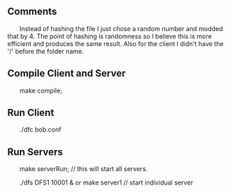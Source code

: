 ## Comments
&nbsp;&nbsp;&nbsp;&nbsp;&nbsp;&nbsp; Instead of hashing the file I just chose a random number and modded that by 4. The point of hashing is randomness so I believe this is more efficient and produces the same result. Also for the client I didn't have the '/' before the folder name.

## Compile Client and Server
&nbsp;&nbsp;&nbsp;&nbsp;&nbsp;&nbsp; make compile;

## Run Client
&nbsp;&nbsp;&nbsp;&nbsp;&nbsp;&nbsp; ./dfc bob.conf

## Run Servers
&nbsp;&nbsp;&nbsp;&nbsp;&nbsp;&nbsp; make serverRun;  // this will start all servers.

&nbsp;&nbsp;&nbsp;&nbsp;&nbsp;&nbsp; ./dfs DFS1 10001 & or make server1  // start individual server
